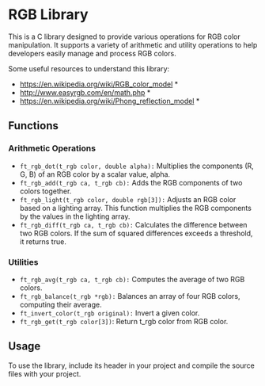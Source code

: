 # RGB Library #
This is a C library designed to provide various operations for RGB color manipulation. It supports a variety of arithmetic and utility operations to help developers easily manage and process RGB colors.

Some useful resources to understand this library:
* https://en.wikipedia.org/wiki/RGB_color_model *
* http://www.easyrgb.com/en/math.php *
* https://en.wikipedia.org/wiki/Phong_reflection_model *

## Functions ##
### Arithmetic Operations ###
- `ft_rgb_dot(t_rgb color, double alpha):` Multiplies the components (R, G, B) of an RGB color by a scalar value, alpha.
- `ft_rgb_add(t_rgb ca, t_rgb cb):` Adds the RGB components of two colors together.
- `ft_rgb_light(t_rgb color, double rgb[3]):` Adjusts an RGB color based on a lighting array. This function multiplies the RGB components by the values in the lighting array.
- `ft_rgb_diff(t_rgb ca, t_rgb cb):` Calculates the difference between two RGB colors. If the sum of squared differences exceeds a threshold, it returns true.

### Utilities ###
- `ft_rgb_avg(t_rgb ca, t_rgb cb):` Computes the average of two RGB colors.
- `ft_rgb_balance(t_rgb *rgb):` Balances an array of four RGB colors, computing their average.
- `ft_invert_color(t_rgb original):` Invert a given color.
- `ft_rgb_get(t_rgb color[3])`: Return t_rgb color from RGB color.

## Usage ##
To use the library, include its header in your project and compile the source files with your project.